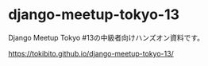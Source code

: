 # django-meetup-tokyo-13

Django Meetup Tokyo #13の中級者向けハンズオン資料です。

https://tokibito.github.io/django-meetup-tokyo-13/
